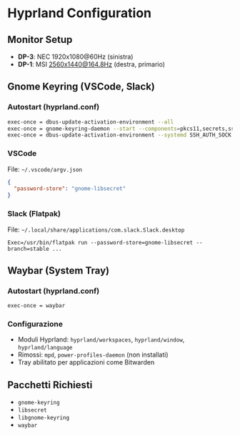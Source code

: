 # Hyprland Configuration

## Monitor Setup
- **DP-3**: NEC 1920x1080@60Hz (sinistra)
- **DP-1**: MSI 2560x1440@164.8Hz (destra, primario)

## Gnome Keyring (VSCode, Slack)

### Autostart (hyprland.conf)
```bash
exec-once = dbus-update-activation-environment --all
exec-once = gnome-keyring-daemon --start --components=pkcs11,secrets,ssh
exec-once = dbus-update-activation-environment --systemd SSH_AUTH_SOCK GNOME_KEYRING_CONTROL
```

### VSCode
File: `~/.vscode/argv.json`
```json
{
  "password-store": "gnome-libsecret"
}
```

### Slack (Flatpak)
File: `~/.local/share/applications/com.slack.Slack.desktop`
```
Exec=/usr/bin/flatpak run --password-store=gnome-libsecret --branch=stable ...
```

## Waybar (System Tray)

### Autostart (hyprland.conf)
```bash
exec-once = waybar
```

### Configurazione
- Moduli Hyprland: `hyprland/workspaces`, `hyprland/window`, `hyprland/language`
- Rimossi: `mpd`, `power-profiles-daemon` (non installati)
- Tray abilitato per applicazioni come Bitwarden

## Pacchetti Richiesti
- `gnome-keyring`
- `libsecret`
- `libgnome-keyring`
- `waybar`
